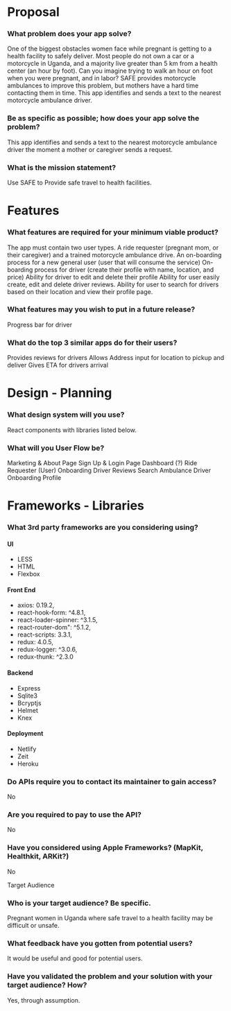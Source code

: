 # Proposal

### What problem does your app solve?
One of the biggest obstacles women face while pregnant is getting to a health facility to safely deliver. Most people do not own a car or a motorcycle in Uganda, and a majority live greater than 5 km from a health center (an hour by foot). Can you imagine trying to walk an hour on foot when you were pregnant, and in labor? SAFE provides motorcycle ambulances to improve this problem, but mothers have a hard time contacting them in time. This app identifies and sends a text to the nearest motorcycle ambulance driver.


### Be as specific as possible; how does your app solve the problem?
This app identifies and sends a text to the nearest motorcycle ambulance driver the moment a mother or caregiver sends a request.



### What is the mission statement?
Use SAFE to Provide safe travel to health facilities. 
# Features

### What features are required for your minimum viable product?
The app must contain two user types. A ride requester (pregnant mom, or their caregiver) and a trained motorcycle ambulance drive.
  An on-boarding process for a new general user (user that will consume the service)
  On-boarding process for driver (create their profile with name, location, and price)
  Ability for driver to edit and delete their profile
  Ability for user easily create, edit and delete driver reviews.
  Ability for user to search for drivers based on their location and view their profile page.
	
### What features may you wish to put in a future release?
Progress bar for driver

### What do the top 3 similar apps do for their users?
Provides reviews for drivers
Allows Address input for location to pickup and deliver
Gives ETA for drivers arrival

# Design - Planning


### What design system will you use?
React components with libraries listed below.

### What will you User Flow be?
Marketing & About Page
Sign Up & Login Page
Dashboard (?)
Ride Requester (User)
Onboarding
Driver Reviews
Search
Ambulance Driver
Onboarding
Profile

# Frameworks - Libraries

### What 3rd party frameworks are you considering using?
#### UI
- LESS
- HTML
- Flexbox
#### Front End
- axios: 0.19.2,
- react-hook-form: ^4.8.1,
- react-loader-spinner: ^3.1.5,
- react-router-dom": ^5.1.2,
- react-scripts: 3.3.1,
- redux: 4.0.5,
- redux-logger: ^3.0.6,
- redux-thunk: ^2.3.0

#### Backend
- Express
- Sqlite3
- Bcryptjs
- Helmet
- Knex
#### Deployment
- Netlify
- Zeit
- Heroku

### Do APIs require you to contact its maintainer to gain access?
No
### Are you required to pay to use the API?
No
### Have you considered using Apple Frameworks? (MapKit, Healthkit, ARKit?)
No

Target Audience

### Who is your target audience? Be specific.
Pregnant women in Uganda where safe travel to a health facility may be difficult or unsafe.

### What feedback have you gotten from potential users?
It would be useful and good for potential users.

### Have you validated the problem and your solution with your target audience? How?

Yes, through assumption.